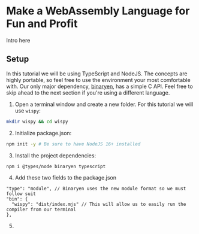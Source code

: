 # Make a WebAssembly Language for Fun and Profit

Intro here

## Setup

In this tutorial we will be using TypeScript and NodeJS. The concepts are highly portable, so
feel free to use the environment your most comfortable with. Our only major dependency, [binaryen](https://github.com/WebAssembly/binaryen),
has a simple C API. Feel free to skip ahead to the next section if you're using a different
language.

1. Open a terminal window and create a new folder. For this tutorial we will use `wispy`:

```bash
mkdir wispy && cd wispy
```

2. Initialize package.json:

```bash
npm init -y # Be sure to have NodeJS 16+ installed
```

3. Install the project dependencies:

```
npm i @types/node binaryen typescript
```

4. Add these two fields to the package.json

```
"type": "module", // Binaryen uses the new module format so we must follow suit
"bin": {
  "wispy": "dist/index.mjs" // This will allow us to easily run the compiler from our terminal
},
```

5.
